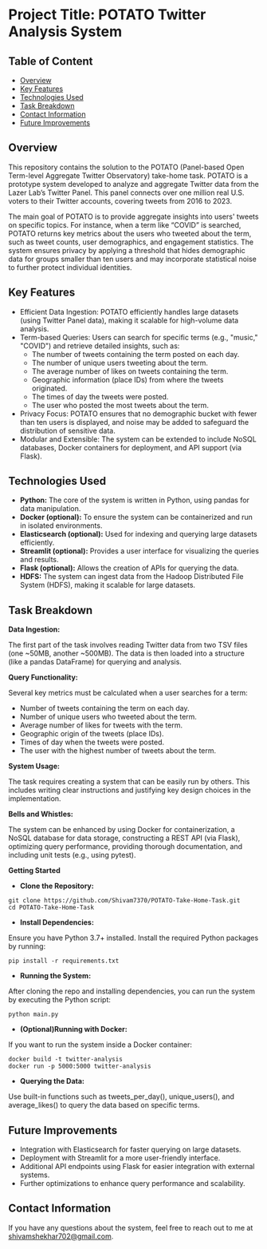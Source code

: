 # Project Title: POTATO Twitter Analysis System

## Table of Content
- [Overview](#overview)
- [Key Features](#key-features)
- [Technologies Used](#technologies-used)
- [Task Breakdown](#task-breakdown)
- [Contact Information](#contact-information)
- [Future Improvements](#future-improvements)


## **Overview**

This repository contains the solution to the POTATO (Panel-based Open Term-level Aggregate Twitter Observatory) take-home task. POTATO is a prototype system developed to analyze and aggregate Twitter data from the Lazer Lab’s Twitter Panel. This panel connects over one million real U.S. voters to their Twitter accounts, covering tweets from 2016 to 2023.

The main goal of POTATO is to provide aggregate insights into users' tweets on specific topics. For instance, when a term like “COVID” is searched, POTATO returns key metrics about the users who tweeted about the term, such as tweet counts, user demographics, and engagement statistics. The system ensures privacy by applying a threshold that hides demographic data for groups smaller than ten users and may incorporate statistical noise to further protect individual identities.

## **Key Features**

- Efficient Data Ingestion: POTATO efficiently handles large datasets (using Twitter Panel data), making it scalable for high-volume data analysis.
- Term-based Queries: Users can search for specific terms (e.g., "music," "COVID") and retrieve detailed insights, such as:
  - The number of tweets containing the term posted on each day.
  - The number of unique users tweeting about the term.
  - The average number of likes on tweets containing the term.
  - Geographic information (place IDs) from where the tweets originated.
  - The times of day the tweets were posted.
  - The user who posted the most tweets about the term.
- Privacy Focus: POTATO ensures that no demographic bucket with fewer than ten users is displayed, and noise may be added to safeguard the distribution of sensitive data.
- Modular and Extensible: The system can be extended to include NoSQL databases, Docker containers for deployment, and API support (via Flask).

## **Technologies Used**

- **Python:** The core of the system is written in Python, using pandas for data manipulation.
- **Docker (optional):** To ensure the system can be containerized and run in isolated environments.
- **Elasticsearch (optional):** Used for indexing and querying large datasets efficiently.
- **Streamlit (optional):** Provides a user interface for visualizing the queries and results.
- **Flask (optional):** Allows the creation of APIs for querying the data.
- **HDFS:** The system can ingest data from the Hadoop Distributed File System (HDFS), making it scalable for large datasets.

## **Task Breakdown**
**Data Ingestion:**

The first part of the task involves reading Twitter data from two TSV files (one ~50MB, another ~500MB). The data is then loaded into a structure (like a pandas DataFrame) for querying and analysis.

**Query Functionality:**

Several key metrics must be calculated when a user searches for a term:
- Number of tweets containing the term on each day.
- Number of unique users who tweeted about the term.
- Average number of likes for tweets with the term.
- Geographic origin of the tweets (place IDs).
- Times of day when the tweets were posted.
- The user with the highest number of tweets about the term.

**System Usage:**

The task requires creating a system that can be easily run by others. This includes writing clear instructions and justifying key design choices in the implementation.

**Bells and Whistles:**

The system can be enhanced by using Docker for containerization, a NoSQL database for data storage, constructing a REST API (via Flask), optimizing query performance, providing thorough documentation, and including unit tests (e.g., using pytest).

**Getting Started**

- **Clone the Repository:**

```Jupyter Notebook
git clone https://github.com/Shivam7370/POTATO-Take-Home-Task.git
cd POTATO-Take-Home-Task
```
- **Install Dependencies:**

Ensure you have Python 3.7+ installed. Install the required Python packages by running:
```Jupyter Notebook
pip install -r requirements.txt
```
- **Running the System:**

After cloning the repo and installing dependencies, you can run the system by executing the Python script:
```Jupyter Notebook
python main.py
```
- **(Optional)Running with Docker:**

If you want to run the system inside a Docker container:
```Jupyter Notebook
docker build -t twitter-analysis
docker run -p 5000:5000 twitter-analysis
```
- **Querying the Data:**

Use built-in functions such as tweets_per_day(), unique_users(), and average_likes() to query the data based on specific terms.

## **Future Improvements**

- Integration with Elasticsearch for faster querying on large datasets.
- Deployment with Streamlit for a more user-friendly interface.
- Additional API endpoints using Flask for easier integration with external systems.
- Further optimizations to enhance query performance and scalability.



## **Contact Information**

If you have any questions about the system, feel free to reach out to me at shivamshekhar702@gmail.com.
